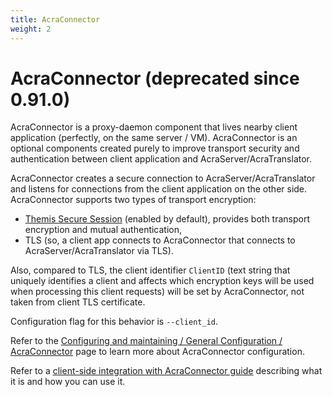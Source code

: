```yaml
---
title: AcraConnector
weight: 2
---
```


# AcraConnector (deprecated since 0.91.0)

AcraConnector is a proxy-daemon component that lives nearby client application (perfectly, on the same server /  VM). AcraConnector is an optional components created purely to improve transport security and authentication between client application and AcraServer/AcraTranslator.

AcraConnector creates a secure connection to AcraServer/AcraTranslator and listens for connections from the client application on the other side.
AcraConnector supports two types of transport encryption:

- [Themis Secure Session](/themis/crypto-theory/cryptosystems/secure-session/) (enabled by default), provides both transport encryption and mutual authentication,
- TLS (so, a client app connects to AcraConnector that connects to AcraServer/AcraTranslator via TLS).

Also, compared to TLS, the client identifier `ClientID` (text string that uniquely identifies a client and affects which encryption keys will be used when processing this client requests) will be set by AcraConnector, not taken from client TLS certificate.

Configuration flag for this behavior is `--client_id`.

Refer to the [Configuring and maintaining / General Configuration / AcraConnector](/acra/configuring-maintaining/general-configuration/acra-connector/) page to learn more about AcraConnector configuration.

Refer to a [client-side integration with AcraConnector guide](/acra/guides/advanced-integrations/client-side-integration-with-acra-connector/) describing what it is and how you can use it.
